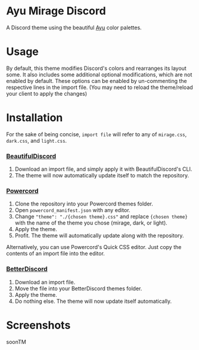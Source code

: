 # Ayu Mirage Discord

A Discord theme using the beautiful [Ayu](https://github.com/ayu-theme/ayu-colors) color palettes.

# Usage

By default, this theme modifies Discord's colors and rearranges its layout some. It also includes some additional optional modifications, which are not enabled by default. These options can be enabled by un-commenting the respective lines in the import file. (You may need to reload the theme/reload your client to apply the changes)

# Installation

For the sake of being concise, `import file` will refer to any of `mirage.css`, `dark.css`, and `light.css`.

### [BeautifulDiscord](https://github.com/leovoel/BeautifulDiscord)

1. Download an import file, and simply apply it with BeautifulDiscord's CLI.
2. The theme will now automatically update itself to match the repository.

### [Powercord](https://powercord.dev/)

1. Clone the repository into your Powercord themes folder.
2. Open `powercord_manifest.json` with any editor.
3. Change `"theme": "./{chosen theme}.css"` and replace `{chosen theme}` with the name of the theme you chose (mirage, dark, or light).
4. Apply the theme.
5. Profit. The theme will automatically update along with the repository.

Alternatively, you can use Powercord's Quick CSS editor. Just copy the contents of an import file into the editor.

### [BetterDiscord](https://github.com/rauenzi/BetterDiscordApp)

1. Download an import file.
2. Move the file into your BetterDiscord themes folder.
3. Apply the theme.
4. Do nothing else. The theme will now update itself automatically.

# Screenshots

soonTM
